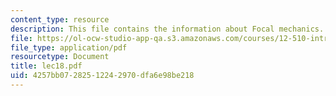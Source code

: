 ```yaml
---
content_type: resource
description: This file contains the information about Focal mechanics.
file: https://ol-ocw-studio-app-qa.s3.amazonaws.com/courses/12-510-introduction-to-seismology-spring-2010/4257bb07282512242970dfa6e98be218_lec18.pdf
file_type: application/pdf
resourcetype: Document
title: lec18.pdf
uid: 4257bb07-2825-1224-2970-dfa6e98be218
---
```

